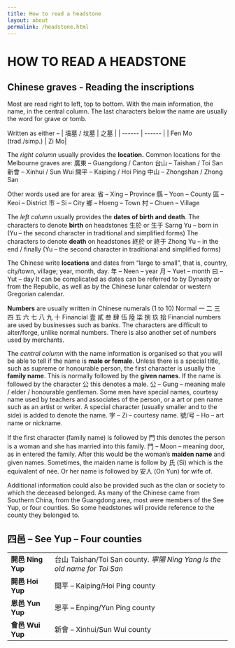 ```yaml
---
title: How to read a headstone
layout: about
permalink: /headstone.html
---
```

# HOW TO READ A HEADSTONE
## Chinese graves - Reading the inscriptions
Most are read right to left, top to bottom. With the main information, the name, in the central column.
The last characters below the name are usually the word for grave or tomb.

Written as either –
| 墳墓 / 坟墓 | 之墓 |
| ------ | ------ |
| Fen Mo (trad./simp.) | Zi Mo|


The *right column* usually provides the **location.**
Common locations for the Melbourne graves are:
廣東 – Guangdong / Canton
台山 – Taishan / Toi San
新會 – Xinhui / Sun Wui
開平 – Kaiping / Hoi Ping
中山 – Zhongshan / Zhong San

Other words used are for area:
省 – Xing – Province
縣 – Yoon – County
區 – Keoi – District
市 – Si – City
鄉 – Hoeng – Town
村 – Chuen – Village

The *left column* usually provides the **dates of birth and death**.
The characters to denote **birth** on headstones
生於 or 生于
Sarng Yu – born in
(Yu – the second character in traditional and simplified forms)
The characters to denote **death** on headstones
終於 or 終于
Zhong Yu – in the end / finally
(Yu – the second character in traditional and simplified forms)

The Chinese write **locations** and dates from “large to small”, that is, country, city/town, village; year, month, day.
年 – Neen – year
月 – Yuet – month
曰 – Yut – day
It can be complicated as dates can be referred to by Dynasty or from the Republic, as well as by the Chinese lunar calendar or western Gregorian calendar.

**Numbers** are usually written in Chinese numerals (1 to 10)
Normal 一 二 三 四 五 六 七 八 九 十
Financial 壹 貳 叁 肆 伍 陸 柒 捌 玖 拾
Financial numbers are used by businesses such as banks. The characters are difficult to alter/forge, unlike normal numbers.
There is also another set of numbers used by merchants.

The *central column* with the name information is organised so that you will be able to tell if the name is **male or female**.
Unless there is a special title, such as supreme or honourable person, the first character is usually the **family name**.
This is normally followed by the **given names**.
If the name is followed by the character 公 this denotes a male.
公 – Gung – meaning male / elder / honourable gentleman.
Some men have special names, courtesy name used by teachers and associates of the person, or a art or pen name such as an artist or writer. A special character (usually smaller and to the side) is added to denote the name.
字 – Zi – courtesy name.
號/号 – Ho – art name or nickname.

If the first character (family name) is followed by 門 this denotes the person is a woman and she has married into this family.
門 – Moon – meaning door, as in entered the family.
After this would be the woman’s **maiden name** and given names.
Sometimes, the maiden name is follow by 氏 (Si) which is the equivalent of née.
Or her name is followed by 安人 (On Yun) for wife of.

Additional information could also be provided such as the clan or society to which the deceased belonged.
As many of the Chinese came from Southern China, from the Guangdong area, most were members of the See Yup, or four counties. So some headstones will provide reference to the county they belonged to.

## 四邑 – See Yup – Four counties
|  |  |
|--|--|
| **開邑 Ning Yup** | 台山 Taishan/Toi San county. *寧陽 Ning Yang is the old name for Toi San*|
| **開邑 Hoi Yup**| 開平 – Kaiping/Hoi Ping county |
| **恩邑 Yun Yup**| 恩平 – Enping/Yun Ping county |
| **會邑 Wui Yup**| 新會 – Xinhui/Sun Wui county |
